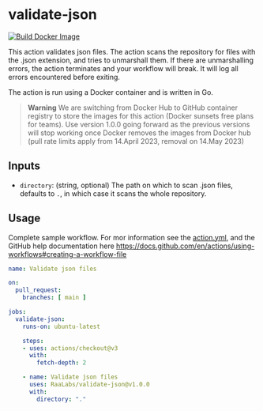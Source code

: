# validate-json
[![Build Docker Image](https://github.com/RaaLabs/validate-json/actions/workflows/build.yml/badge.svg)](https://github.com/RaaLabs/validate-json/actions/workflows/build.yml)

This action validates json files. The action scans the repository for files with the .json extension, and tries to unmarshall them. If there are unmarshalling errors, the action terminates and your workflow will break. It will log all errors encountered before exiting.

The action is run using a Docker container and is written in Go.

> **Warning**
> We are switching from Docker Hub to GitHub container registry to store the images for this action (Docker sunsets free plans for teams). Use version 1.0.0 going forward as the previous versions will stop working once Docker removes the images from Docker hub (pull rate limits apply from 14.April 2023, removal on 14.May 2023)


## Inputs
- `directory`: (string, optional) The path on which to scan .json files, defaults to `.`, in which case it scans the whole repository.


## Usage
Complete sample workflow. For mor information see the [action.yml](action.yml), and the GitHub help documentation here https://docs.github.com/en/actions/using-workflows#creating-a-workflow-file
```yaml
name: Validate json files

on:
  pull_request:
    branches: [ main ]

jobs:
  validate-json:
    runs-on: ubuntu-latest

    steps:
    - uses: actions/checkout@v3
      with:
        fetch-depth: 2

    - name: Validate json files
      uses: RaaLabs/validate-json@v1.0.0
      with:
        directory: "."

```
